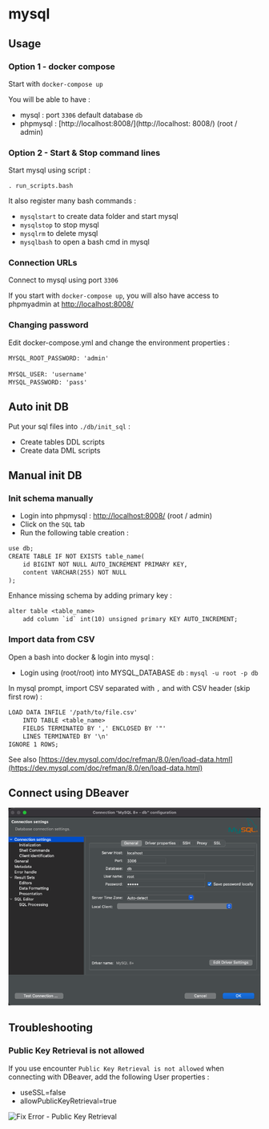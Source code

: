 mysql
===

## Usage

### Option 1 - docker compose

Start with ```docker-compose up```

You will be able to have :

* mysql : port ```3306``` default database ```db```
* phpmysql : [http://localhost:8008/](http://localhost: 8008/) (root / admin)

### Option 2 - Start & Stop command lines

Start mysql using script :

	. run_scripts.bash

It also register many bash commands :

* ```mysqlstart``` to create data folder and start mysql
* ```mysqlstop``` to stop mysql
* ```mysqlrm``` to delete mysql
* ```mysqlbash``` to open a bash cmd in mysql

### Connection URLs

Connect to mysql using port ```3306```

If you start with ```docker-compose up```, you will also have access to phpmyadmin at [http://localhost:8008/](http://localhost:8008/)

### Changing password

Edit docker-compose.yml and change the environment properties :

```
MYSQL_ROOT_PASSWORD: 'admin'

MYSQL_USER: 'username'
MYSQL_PASSWORD: 'pass'
```

## Auto init DB

Put your sql files into ```./db/init_sql``` :

* Create tables DDL scripts
* Create data DML scripts


## Manual init DB

### Init schema manually

* Login into phpmysql : [http://localhost:8008/](http://localhost:8008/) (root / admin)
* Click on the ```SQL``` tab
* Run the following table creation :

```
use db;
CREATE TABLE IF NOT EXISTS table_name(
    id BIGINT NOT NULL AUTO_INCREMENT PRIMARY KEY,
    content VARCHAR(255) NOT NULL
);
```

Enhance missing schema by adding primary key :

```
alter table <table_name> 
	add column `id` int(10) unsigned primary KEY AUTO_INCREMENT;
```

### Import data from CSV

Open a bash into docker & login into mysql :

* Login using (root/root) into MYSQL_DATABASE ```db``` : ```mysql -u root -p db```

In mysql prompt, import CSV separated with ```,``` and with CSV header (skip first row) :

```
LOAD DATA INFILE '/path/to/file.csv'  
	INTO TABLE <table_name> 
	FIELDS TERMINATED BY ',' ENCLOSED BY '"'
	LINES TERMINATED BY '\n' 
IGNORE 1 ROWS;
```

See also [https://dev.mysql.com/doc/refman/8.0/en/load-data.html](https://dev.mysql.com/doc/refman/8.0/en/load-data.html)

## Connect using DBeaver

![DBeaver Config](docs/DBeaver-config.png)

## Troubleshooting

### Public Key Retrieval is not allowed

If you use encounter ```Public Key Retrieval is not allowed``` when connecting with DBeaver, add the following User properties :

* useSSL=false
* allowPublicKeyRetrieval=true

![Fix Error - Public Key Retrieval](docs/fix_error_key_retrieval-img.png)